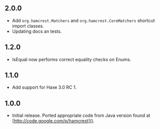 ## 2.0.0

- Add `org.hamcrest.Matchers` and `org.hamcrest.CoreMatchers` shortcut import classes.
- Updating docs an tests.

## 1.2.0

- IsEqual now performs correct equality checks on Enums.

## 1.1.0

- Add support for Haxe 3.0 RC 1.

## 1.0.0

- Initial release. Ported appropriate code from Java version found at [http://code.google.com/p/hamcrest]().

